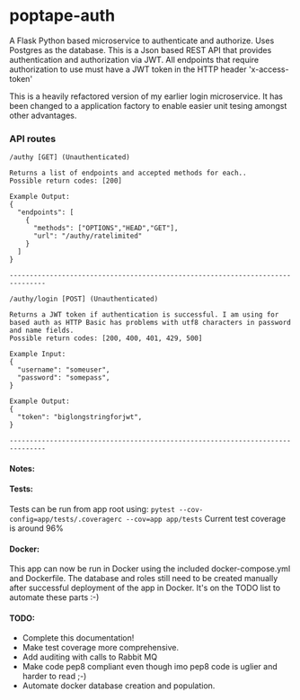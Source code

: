 # poptape-auth

A Flask Python based microservice to authenticate and authorize. Uses Postgres as the database. This is a Json based REST API that provides authentication and authorization via JWT. All endpoints that require authorization to use must have a JWT token in the HTTP header 'x-access-token'

This is a heavily refactored version of my earlier login microservice. It has been changed to a application factory to enable easier unit tesing amongst other advantages.

### API routes

```
/authy [GET] (Unauthenticated)

Returns a list of endpoints and accepted methods for each..
Possible return codes: [200]

Example Output:
{
  "endpoints": [
    {
      "methods": ["OPTIONS","HEAD","GET"],
      "url": "/authy/ratelimited"
    }
  ]
}

-------------------------------------------------------------------------------

/authy/login [POST] (Unauthenticated)

Returns a JWT token if authentication is successful. I am using for based auth as HTTP Basic has problems with utf8 characters in password and name fields.
Possible return codes: [200, 400, 401, 429, 500]

Example Input:
{
  "username": "someuser",
  "password": "somepass",
}

Example Output:
{
  "token": "biglongstringforjwt",
}

-------------------------------------------------------------------------------

```

#### Notes:

#### Tests:
Tests can be run from app root using: `pytest --cov-config=app/tests/.coveragerc --cov=app app/tests`
Current test coverage is around 96%

#### Docker:
This app can now be run in Docker using the included docker-compose.yml and Dockerfile. The database and roles still need to be created manually after successful deployment of the app in Docker. It's on the TODO list to automate these parts :-)

#### TODO:
* Complete this documentation!
* Make test coverage more comprehensive.
* Add auditing with calls to Rabbit MQ
* Make code pep8 compliant even though imo pep8 code is uglier and harder to read ;-)
* Automate docker database creation and population.

